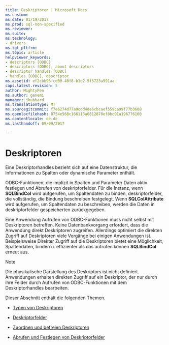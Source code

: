 ```yaml
---
title: Deskriptoren | Microsoft Docs
ms.custom: 
ms.date: 01/19/2017
ms.prod: sql-non-specified
ms.reviewer: 
ms.suite: 
ms.technology:
- drivers
ms.tgt_pltfrm: 
ms.topic: article
helpviewer_keywords:
- descriptors [ODBC]
- descriptors [ODBC], about descriptors
- descriptor handles [ODBC]
- handles [ODBC], descriptor
ms.assetid: ef2cbb93-cd00-40f8-b1d2-5f5723a991aa
caps.latest.revision: 5
author: MightyPen
ms.author: genemi
manager: jhubbard
ms.translationtype: MT
ms.sourcegitcommit: f7e6274d77a9cdd4de6cbcaef559ca99f77b3608
ms.openlocfilehash: 8754e568c166113a0812878ef8bc91a196776100
ms.contentlocale: de-de
ms.lasthandoff: 09/09/2017

---
```

# <a name="descriptors"></a>Deskriptoren
Eine Deskriptorhandles bezieht sich auf eine Datenstruktur, die Informationen zu Spalten oder dynamische Parameter enthält.  
  
 ODBC-Funktionen, die implizit in Spalten und Parameter Daten aktiv festlegen und Abrufen von deskriptorfelder. Für die Instanz, wenn **SQLBindCol** wird aufgerufen, um Spaltendaten zu binden, deskriptorfelder, die vollständig, die Bindung beschreiben festgelegt. Wenn **SQLColAttribute** wird aufgerufen, um Spaltendaten zu beschreiben, werden die Daten in deskriptorfelder gespeicherten zurückgegeben.  
  
 Eine Anwendung Aufrufen von ODBC-Funktionen muss nicht selbst mit Deskriptoren betreffen. Keine Datenbankvorgang erfordert, dass die Anwendung direkt Deskriptoren zugreifen. Allerdings optimiert die direkten Zugriff auf Deskriptoren viele Vorgänge bei einigen Anwendungen ist. Beispielsweise Direkter Zugriff auf die Deskriptoren bietet eine Möglichkeit, Spaltendaten, binden u. effizienter als das aufrufen können **SQLBindCol** erneut aus.  
  
> [!NOTE]  
>  Die physikalische Darstellung des Deskriptors ist nicht definiert. Anwendungen erhalten direkten Zugriff auf ein Deskriptor, der nur durch ihre Felder durch Aufrufen von ODBC-Funktionen mit dem Deskriptorhandles bearbeiten.  
  
 Dieser Abschnitt enthält die folgenden Themen.  
  
-   [Typen von Deskriptoren](../../../odbc/reference/develop-app/types-of-descriptors.md)  
  
-   [Deskriptorfelder](../../../odbc/reference/develop-app/descriptor-fields.md)  
  
-   [Zuordnen und befreien Deskriptoren](../../../odbc/reference/develop-app/allocating-and-freeing-descriptors.md)  
  
-   [Abrufen und Festlegen von Deskriptorfelder](../../../odbc/reference/develop-app/getting-and-setting-descriptor-fields.md)
